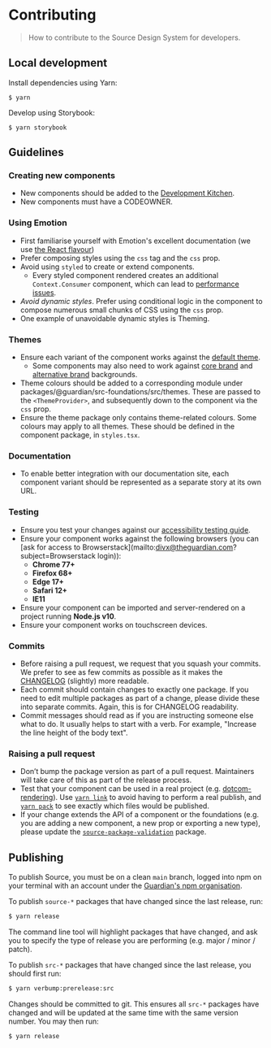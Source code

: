 # Contributing

> How to contribute to the Source Design System for developers.

## Local development

Install dependencies using Yarn:

```shell
$ yarn
```

Develop using Storybook:

```shell
$ yarn storybook
```

## Guidelines

### Creating new components

-   New components should be added to the [Development Kitchen](../packages/@guardian/source-react-components-development-kitchen).
-   New components must have a CODEOWNER.

### Using Emotion

-   First familiarise yourself with Emotion's excellent documentation (we use [the React flavour](https://emotion.sh/docs/introduction#react))
-   Prefer composing styles using the `css` tag and the `css` prop.
-   Avoid using `styled` to create or extend components.
    -   Every styled component rendered creates an additional `Context.Consumer` component, which can lead to [performance issues](https://calendar.perfplanet.com/2019/the-unseen-performance-costs-of-css-in-js-in-react-apps/).
-   <em>Avoid dynamic styles</em>. Prefer using conditional logic in the component to compose numerous small chunks of CSS using the `css` prop.
-   One example of unavoidable dynamic styles is Theming.

### Themes

-   Ensure each variant of the component works against the [default theme](https://www.theguardian.design/2a1e5182b/p/1377a6-themes/b/293ddb).
    -   Some components may also need to work against [core brand](https://www.theguardian.design/2a1e5182b/p/1377a6-themes/b/4893db) and [alternative brand](https://www.theguardian.design/2a1e5182b/p/1377a6-themes/b/21c6cc) backgrounds.
-   Theme colours should be added to a corresponding module under packages/@guardian/src-foundations/src/themes. These are passed to the `<ThemeProvider>`, and subsequently down to the component via the `css` prop.
-   Ensure the theme package only contains theme-related colours. Some colours may apply to all themes. These should be defined in the component package, in `styles.tsx`.

### Documentation

-   To enable better integration with our documentation site, each component variant should be represented as a separate story at its own URL.

### Testing

-   Ensure you test your changes against our [accessibility testing guide](06-accessibility.md).
-   Ensure your component works against the following browsers (you can [ask for access to Browserstack](mailto:divx@theguardian.com?subject=Browserstack login)):
    -   **Chrome 77+**
    -   **Firefox 68+**
    -   **Edge 17+**
    -   **Safari 12+**
    -   **IE11**
-   Ensure your component can be imported and server-rendered on a project running **Node.js v10**.
-   Ensure your component works on touchscreen devices.

### Commits

-   Before raising a pull request, we request that you squash your commits. We prefer to see as few commits as possible as it makes the [CHANGELOG](https://github.com/guardian/source/blob/main/CHANGELOG.md) (slightly) more readable.
-   Each commit should contain changes to exactly one package. If you need to edit multiple packages as part of a change, please divide these into separate commits. Again, this is for CHANGELOG readability.
-   Commit messages should read as if you are instructing someone else what to do. It usually helps to start with a verb. For example, "Increase the line height of the body text".

### Raising a pull request

-   Don’t bump the package version as part of a pull request. Maintainers will take care of this as part of the release process.
-   Test that your component can be used in a real project (e.g. [dotcom-rendering](https://github.com/guardian/dotcom-rendering)). Use [`yarn link`](https://yarnpkg.com/en/docs/cli/link) to avoid having to perform a real publish, and [`yarn pack`](https://yarnpkg.com/en/docs/cli/pack) to see exactly which files would be published.
-   If your change extends the API of a component or the foundations (e.g. you are adding a new component, a new prop or exporting a new type), please update the [`source-package-validation`](packages/@guardian/source-package-validation/README.md) package.

## Publishing

To publish Source, you must be on a clean `main` branch, logged into npm on
your terminal with an account under the [Guardian's npm
organisation](https://www.npmjs.com/settings/guardian/packages).

To publish `source-*` packages that have changed since the last release, run:

```sh
$ yarn release
```

The command line tool will highlight packages that have changed, and ask you to
specify the type of release you are performing (e.g. major / minor / patch).

To publish `src-*` packages that have changed since the last release, you should
first run:

```sh
$ yarn verbump:prerelease:src
```

Changes should be committed to git. This ensures all `src-*` packages have
changed and will be updated at the same time with the same version number. You
may then run:

```sh
$ yarn release
```
